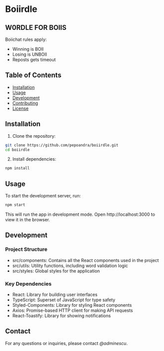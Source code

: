 # Boiirdle

## W0RDLE FOR BOIIS
Boiichat rules apply:

- Winning is BOII
- Losing is UNBOII
- Reposts gets timeout

## Table of Contents

- [Installation](#installation)
- [Usage](#usage)
- [Development](#development)
- [Contributing](#contributing)
- [License](#license)

## Installation

1. Clone the repository:

```bash
git clone https://github.com/pepoandra/boiirdle.git
cd boiirdle
```

2. Install dependencies:
```bash
npm install
```

## Usage

To start the development server, run:
```bash
npm start
```

This will run the app in development mode. Open http://localhost:3000 to view it in the browser.


## Development
### Project Structure
- src/components: Contains all the React components used in the project
- src/utils: Utility functions, including word validation logic
- src/styles: Global styles for the application

### Key Dependencies
- React: Library for building user interfaces
- TypeScript: Superset of JavaScript for type safety
- Styled-Components: Library for styling React components
- Axios: Promise-based HTTP client for making API requests
- React-Toastify: Library for showing notifications


## Contact
For any questions or inquiries, please contact _@adminescu_.